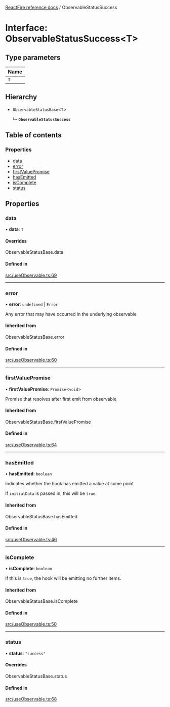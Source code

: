 [ReactFire reference docs](../README.md) / ObservableStatusSuccess

# Interface: ObservableStatusSuccess<T\>

## Type parameters

| Name |
| :------ |
| `T` |

## Hierarchy

- `ObservableStatusBase`<`T`\>

  ↳ **`ObservableStatusSuccess`**

## Table of contents

### Properties

- [data](ObservableStatusSuccess.md#data)
- [error](ObservableStatusSuccess.md#error)
- [firstValuePromise](ObservableStatusSuccess.md#firstvaluepromise)
- [hasEmitted](ObservableStatusSuccess.md#hasemitted)
- [isComplete](ObservableStatusSuccess.md#iscomplete)
- [status](ObservableStatusSuccess.md#status)

## Properties

### data

• **data**: `T`

#### Overrides

ObservableStatusBase.data

#### Defined in

[src/useObservable.ts:69](https://github.com/FirebaseExtended/reactfire/blob/main/src/useObservable.ts#L69)

___

### error

• **error**: `undefined` \| `Error`

Any error that may have occurred in the underlying observable

#### Inherited from

ObservableStatusBase.error

#### Defined in

[src/useObservable.ts:60](https://github.com/FirebaseExtended/reactfire/blob/main/src/useObservable.ts#L60)

___

### firstValuePromise

• **firstValuePromise**: `Promise`<`void`\>

Promise that resolves after first emit from observable

#### Inherited from

ObservableStatusBase.firstValuePromise

#### Defined in

[src/useObservable.ts:64](https://github.com/FirebaseExtended/reactfire/blob/main/src/useObservable.ts#L64)

___

### hasEmitted

• **hasEmitted**: `boolean`

Indicates whether the hook has emitted a value at some point

If `initialData` is passed in, this will be `true`.

#### Inherited from

ObservableStatusBase.hasEmitted

#### Defined in

[src/useObservable.ts:46](https://github.com/FirebaseExtended/reactfire/blob/main/src/useObservable.ts#L46)

___

### isComplete

• **isComplete**: `boolean`

If this is `true`, the hook will be emitting no further items.

#### Inherited from

ObservableStatusBase.isComplete

#### Defined in

[src/useObservable.ts:50](https://github.com/FirebaseExtended/reactfire/blob/main/src/useObservable.ts#L50)

___

### status

• **status**: ``"success"``

#### Overrides

ObservableStatusBase.status

#### Defined in

[src/useObservable.ts:68](https://github.com/FirebaseExtended/reactfire/blob/main/src/useObservable.ts#L68)
